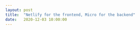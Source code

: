 ```yaml
---
layout:	post
title:	"Netlify for the frontend, Micro for the backend"
date:	2020-12-03 10:00:00
---
```

<br>

